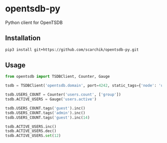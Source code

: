 # opentsdb-py
Python client for OpenTSDB

## Installation
```bash
pip3 install git+https://github.com/scarchik/opentsdb-py.git
```

## Usage
```python
from opentsdb import TSDBClient, Counter, Gauge

tsdb = TSDBClient('opentsdb.domain', port=4242, static_tags={'node': 'ua.node.12'})

tsdb.USERS_COUNT = Counter('users.count', ['group'])
tsdb.ACTIVE_USERS = Gauge('users.active')

tsdb.USERS_COUNT.tags('guest').inc()
tsdb.USERS_COUNT.tags('admin').inc()
tsdb.USERS_COUNT.tags('guest').inc(14)

tsdb.ACTIVE_USERS.inc()
tsdb.ACTIVE_USERS.dec()
tsdb.ACTIVE_USERS.set(12)

```